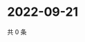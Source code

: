 # 2022-09-21

共 0 条

<!-- BEGIN WEIBO -->
<!-- 最后更新时间 Wed Sep 21 2022 12:48:42 GMT+0800 (China Standard Time) -->

<!-- END WEIBO -->
